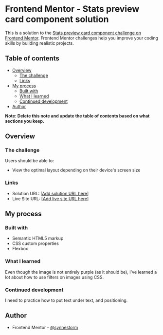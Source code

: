 # Frontend Mentor - Stats preview card component solution

This is a solution to the [Stats preview card component challenge on Frontend Mentor](https://www.frontendmentor.io/challenges/stats-preview-card-component-8JqbgoU62). Frontend Mentor challenges help you improve your coding skills by building realistic projects. 

## Table of contents

- [Overview](#overview)
  - [The challenge](#the-challenge)
  - [Links](#links)
- [My process](#my-process)
  - [Built with](#built-with)
  - [What I learned](#what-i-learned)
  - [Continued development](#continued-development)
- [Author](#author)

**Note: Delete this note and update the table of contents based on what sections you keep.**

## Overview

### The challenge

Users should be able to:

- View the optimal layout depending on their device's screen size

### Links

- Solution URL: [[Add solution URL here](https://www.frontendmentor.io/solutions/product-preview-of-perfume-using-html-and-css-BbYT3xiFMW)]
- Live Site URL: [[Add live site URL here](https://synnestorm.github.io/preview-card/)]

## My process

### Built with

- Semantic HTML5 markup
- CSS custom properties
- Flexbox

### What I learned

Even though the image is not entirely purple (as it should be), I've learned a lot about how to use filters on images using CSS. 

### Continued development

I need to practice how to put text under text, and positioning.

## Author

- Frontend Mentor - [@synnestorm](https://www.frontendmentor.io/profile/synnestorm)


